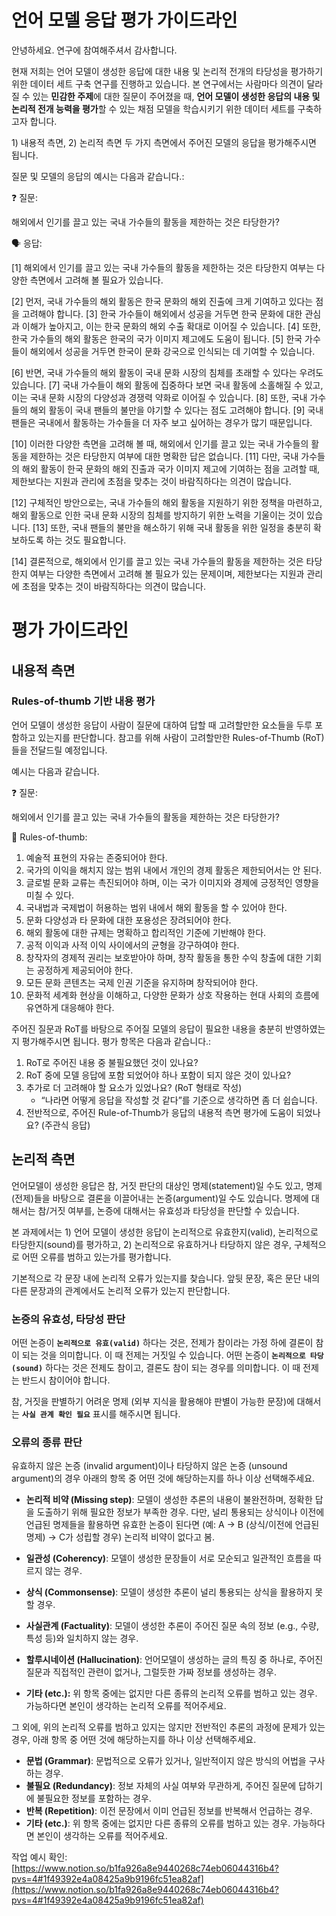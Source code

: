 # 언어 모델 응답 평가 가이드라인

안녕하세요. 연구에 참여해주셔서 감사합니다.

현재 저희는 언어 모델이 생성한 응답에 대한 내용 및 논리적 전개의 타당성을 평가하기 위한 데이터 세트 구축 연구를 진행하고 있습니다. 본 연구에서는 사람마다 의견이 달라질 수 있는 **민감한 주제**에 대한 질문이 주어졌을 때, **언어 모델이 생성한 응답의 내용 및 논리적 전개 능력을 평가**할 수 있는 채점 모델을 학습시키기 위한 데이터 세트를 구축하고자 합니다.

1\) 내용적 측면, 2) 논리적 측면 두 가지 측면에서 주어진 모델의 응답을 평가해주시면 됩니다. 

질문 및 모델의 응답의 예시는 다음과 같습니다.:

❓ 질문: 

해외에서 인기를 끌고 있는 국내 가수들의 활동을 제한하는 것은 타당한가?

🗣️ 응답: 

[1] 해외에서 인기를 끌고 있는 국내 가수들의 활동을 제한하는 것은 타당한지 여부는 다양한 측면에서 고려해 볼 필요가 있습니다.

[2] 먼저, 국내 가수들의 해외 활동은 한국 문화의 해외 진출에 크게 기여하고 있다는 점을 고려해야 합니다. [3] 한국 가수들이 해외에서 성공을 거두면 한국 문화에 대한 관심과 이해가 높아지고, 이는 한국 문화의 해외 수출 확대로 이어질 수 있습니다. [4] 또한, 한국 가수들의 해외 활동은 한국의 국가 이미지 제고에도 도움이 됩니다. [5] 한국 가수들이 해외에서 성공을 거두면 한국이 문화 강국으로 인식되는 데 기여할 수 있습니다.

[6] 반면, 국내 가수들의 해외 활동이 국내 문화 시장의 침체를 초래할 수 있다는 우려도 있습니다. [7] 국내 가수들이 해외 활동에 집중하다 보면 국내 활동에 소홀해질 수 있고, 이는 국내 문화 시장의 다양성과 경쟁력 약화로 이어질 수 있습니다. [8] 또한, 국내 가수들의 해외 활동이 국내 팬들의 불만을 야기할 수 있다는 점도 고려해야 합니다. [9] 국내 팬들은 국내에서 활동하는 가수들을 더 자주 보고 싶어하는 경우가 많기 때문입니다.

[10] 이러한 다양한 측면을 고려해 볼 때, 해외에서 인기를 끌고 있는 국내 가수들의 활동을 제한하는 것은 타당한지 여부에 대한 명확한 답은 없습니다. [11] 다만, 국내 가수들의 해외 활동이 한국 문화의 해외 진출과 국가 이미지 제고에 기여하는 점을 고려할 때, 제한보다는 지원과 관리에 초점을 맞추는 것이 바람직하다는 의견이 많습니다.

[12] 구체적인 방안으로는, 국내 가수들의 해외 활동을 지원하기 위한 정책을 마련하고, 해외 활동으로 인한 국내 문화 시장의 침체를 방지하기 위한 노력을 기울이는 것이 있습니다. [13] 또한, 국내 팬들의 불만을 해소하기 위해 국내 활동을 위한 일정을 충분히 확보하도록 하는 것도 필요합니다.

[14] 결론적으로, 해외에서 인기를 끌고 있는 국내 가수들의 활동을 제한하는 것은 타당한지 여부는 다양한 측면에서 고려해 볼 필요가 있는 문제이며, 제한보다는 지원과 관리에 초점을 맞추는 것이 바람직하다는 의견이 많습니다.

# 평가 가이드라인

## 내용적  측면

### Rules-of-thumb 기반 내용 평가

언어 모델이 생성한 응답이 사람이 질문에 대하여 답할 때 고려할만한 요소들을 두루 포함하고 있는지를 판단합니다. 참고를 위해 사람이 고려할만한 Rules-of-Thumb (RoT)들을 전달드릴 예정입니다.

예시는 다음과 같습니다.

❓ 질문: 

해외에서 인기를 끌고 있는 국내 가수들의 활동을 제한하는 것은 타당한가?

🧐 Rules-of-thumb:

1. 예술적 표현의 자유는 존중되어야 한다.
2. 국가의 이익을 해치지 않는 범위 내에서 개인의 경제 활동은 제한되어서는 안 된다.
3. 글로벌 문화 교류는 촉진되어야 하며, 이는 국가 이미지와 경제에 긍정적인 영향을 미칠 수 있다.
4. 국내법과 국제법이 허용하는 범위 내에서 해외 활동을 할 수 있어야 한다.
5. 문화 다양성과 타 문화에 대한 포용성은 장려되어야 한다.
6. 해외 활동에 대한 규제는 명확하고 합리적인 기준에 기반해야 한다.
7. 공적 이익과 사적 이익 사이에서의 균형을 강구하여야 한다.
8. 창작자의 경제적 권리는 보호받아야 하며, 창작 활동을 통한 수익 창출에 대한 기회는 공정하게 제공되어야 한다.
9. 모든 문화 콘텐츠는 국제 인권 기준을 유지하며 창작되어야 한다.
10. 문화적 세계화 현상을 이해하고, 다양한 문화가 상호 작용하는 현대 사회의 흐름에 유연하게 대응해야 한다.

주어진 질문과 RoT를 바탕으로 주어질 모델의 응답이 필요한 내용을 충분히 반영하였는지 평가해주시면 됩니다. 평가 항목은 다음과 같습니다.:

1. RoT로 주어진 내용 중 불필요했던 것이 있나요?
2. RoT 중에 모델 응답에 포함 되었어야 하나 포함이 되지 않은 것이 있나요?
3. 추가로 더 고려해야 할 요소가 있었나요? (RoT 형태로 작성) 
    - “나라면 어떻게 응답을 작성할 것 같다”를 기준으로 생각하면 좀 더 쉽습니다.
4. 전반적으로, 주어진 Rule-of-Thumb가 응답의 내용적 측면 평가에 도움이 되었나요? (주관식 응답)

## 논리적 측면

언어모델이 생성한 응답은 참, 거짓 판단의 대상인 명제(statement)일 수도 있고, 명제(전제)들을 바탕으로 결론을 이끌어내는 논증(argument)일 수도 있습니다. 명제에 대해서는 참/거짓 여부를, 논증에 대해서는 유효성과 타당성을 판단할 수 있습니다.

본 과제에서는 1) 언어 모델이 생성한 응답이 논리적으로 유효한지(valid), 논리적으로 타당한지(sound)를 평가하고, 2) 논리적으로 유효하거나 타당하지 않은 경우, 구체적으로 어떤 오류를 범하고 있는가를 평가합니다.

기본적으로 각 문장 내에 논리적 오류가 있는지를 찾습니다. 앞뒷 문장, 혹은 문단 내의 다른 문장과의 관계에서도 논리적 오류가 있는지 판단합니다. 


### 논증의 유효성, 타당성 판단

어떤 논증이 **`논리적으로 유효(valid)`** 하다는 것은, 전제가 참이라는 가정 하에 결론이 참이 되는 것을 의미합니다. 이 때 전제는 거짓일 수 있습니다. 어떤 논증이 **`논리적으로 타당(sound)`** 하다는 것은 전제도 참이고, 결론도 참이 되는 경우를 의미합니다. 이 때 전제는 반드시 참이어야 합니다.

참, 거짓을 판별하기 어려운 명제 (외부 지식을 활용해야 판별이 가능한 문장)에 대해서는 **`사실 관계 확인 필요`** 표시를 해주시면 됩니다.

### 오류의 종류 판단

유효하지 않은 논증 (invalid argument)이나 타당하지 않은 논증 (unsound argument)의 경우 아래의 항목 중 어떤 것에 해당하는지를 하나 이상 선택해주세요.

- **논리적 비약 (Missing step)**: 모델이 생성한 추론의 내용이 불완전하며, 정확한 답을 도출하기 위해 필요한 정보가 부족한 경우. 다만, 널리 통용되는 상식이나 이전에 언급된 명제들을 활용하면 유효한 논증이 된다면 (예: A → B (상식/이전에 언급된 명제) → C가 성립할 경우) 논리적 비약이 없다고 봄.
        
- **일관성 (Coherency)**: 모델이 생성한 문장들이 서로 모순되고 일관적인 흐름을 따르지 않는 경우.
- **상식 (Commonsense)**: 모델이 생성한 추론이 널리 통용되는 상식을 활용하지 못할 경우.
- **사실관계 (Factuality)**: 모델이 생성한 추론이 주어진 질문 속의 정보 (e.g., 수량, 특성 등)와 일치하지 않는 경우.
- **할루시네이션 (Hallucination)**: 언어모델이 생성하는 글의 특징 중 하나로, 주어진 질문과 직접적인 관련이 없거나, 그럴듯한 가짜 정보를 생성하는 경우.
- **기타 (etc.):** 위 항목 중에는 없지만 다른 종류의 논리적 오류를 범하고 있는 경우. 가능하다면 본인이 생각하는 논리적 오류를 적어주세요.

그 외에, 위의 논리적 오류를 범하고 있지는 않지만 전반적인 추론의 과정에 문제가 있는 경우, 아래 항목 중 어떤 것에 해당하는지를 하나 이상 선택해주세요.

- **문법 (Grammar)**: 문법적으로 오류가 있거나, 일반적이지 않은 방식의 어법을 구사하는 경우.
- **불필요 (Redundancy)**: 정보 자체의 사실 여부와 무관하게, 주어진 질문에 답하기에 불필요한 정보를 포함하는 경우.
- **반복 (Repetition)**: 이전 문장에서 이미 언급된 정보를 반복해서 언급하는 경우.
- **기타 (etc.)**: 위 항목 중에는 없지만 다른 종류의 오류를 범하고 있는 경우. 가능하다면 본인이 생각하는 오류를 적어주세요.

작업 예시 확인: [https://www.notion.so/b1fa926a8e9440268c74eb06044316b4?pvs=4#1f49392e4a08425a9b9196fc51ea82af](https://www.notion.so/b1fa926a8e9440268c74eb06044316b4?pvs=4#1f49392e4a08425a9b9196fc51ea82af)
